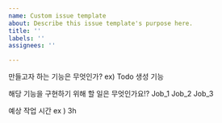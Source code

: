 ```yaml
---
name: Custom issue template
about: Describe this issue template's purpose here.
title: ''
labels: ''
assignees: ''

---
```


만들고자 하는 기능은 무엇인가?
ex) Todo 생성 기능

해당 기능을 구현하기 위해 할 일은 무엇인가요!?
 Job_1
 Job_2
 Job_3

예상 작업 시간
ex ) 3h
